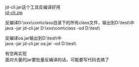 
jd-cli.jar这个工具反编译好用<br />[jd-cli.zip](https://www.yuque.com/attachments/yuque/0/2023/zip/1345801/1673969777907-32c2126a-a5ce-4446-ad98-6e9235887e95.zip?_lake_card=%7B%22src%22%3A%22https%3A%2F%2Fwww.yuque.com%2Fattachments%2Fyuque%2F0%2F2023%2Fzip%2F1345801%2F1673969777907-32c2126a-a5ce-4446-ad98-6e9235887e95.zip%22%2C%22name%22%3A%22jd-cli.zip%22%2C%22size%22%3A1367664%2C%22ext%22%3A%22zip%22%2C%22source%22%3A%22%22%2C%22status%22%3A%22done%22%2C%22download%22%3Atrue%2C%22taskId%22%3A%22ufc7ee31d-9a13-45c4-8dc0-6cec96c3b55%22%2C%22taskType%22%3A%22upload%22%2C%22type%22%3A%22application%2Fx-zip-compressed%22%2C%22__spacing%22%3A%22both%22%2C%22mode%22%3A%22title%22%2C%22id%22%3A%22u0a7645e5%22%2C%22margin%22%3A%7B%22top%22%3Atrue%2C%22bottom%22%3Atrue%7D%2C%22card%22%3A%22file%22%7D)

反编译D:\xxx\com\class目录下的所有class文件，输出到D:\test\中<br />java -jar jd-cli.jar D:\xxx\com\class -od D:\test\

反编译oa.jar输出到D:\test\中<br />java -jar jd-cli.jar oa.jar -od D:\test\

有空再实现<br />面对大量的jar要批量反编译的话，可能要写代码去搞了
